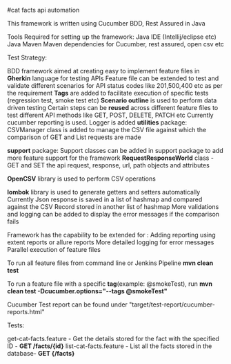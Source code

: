 #cat facts api automation

This framework is written using Cucumber BDD, Rest Assured in Java

Tools Required for setting up the framework:
Java IDE (Intellij/eclipse etc)
Java
Maven
Maven dependencies for Cucumber, rest assured, open csv etc

Test Strategy:

BDD framework aimed at creating easy to implement feature files in **Gherkin** language for testing APIs
Feature file can be extended to test and validate different scenarios for API status codes like 201,500,400 etc as per the requirement
**Tags** are added to facilitate execution of specific tests (regression test, smoke test etc)
**Scenario outline** is used to perform data driven testing
Certain steps can be **reused** across different feature files to test different API methods like GET, POST, DELETE, PATCH etc
Currently cucumber reporting is used.
Logger is added
**utilities** package: CSVManager class is added to manage the CSV file against which the comparison of GET and List requests are made

**support** package: Support classes can be added in support package to add more feature support for the framework
**RequestResponseWorld** class - GET and SET the api request, response, url, path objects and attributes

**OpenCSV** library is used to perform CSV operations

**lombok** library is used to generate getters and setters automatically
Currently Json response is saved in a list of hashmap and compared against the CSV Record stored in another list of hashmap
More validations and logging can be added to display the error messages if the comparison fails



Framework has the capability to be extended for :
Adding reporting using extent reports or allure reports
More detailed logging for error messages
Parallel execution of feature files


To run all feature files from command line or Jenkins Pipeline
**mvn clean test**

To run a feature file with a specific **tag**(example: @smokeTest), run
**mvn clean test -Dcucumber.options="--tags @smokeTest"**

Cucumber Test report can be found under "target/test-report/cucumber-reports.html"

Tests:

get-cat-facts.feature - Get the details stored for the fact with the specified ID - **GET /facts/{id}**
list-cat-facts.feature - List all the facts stored in the database- **GET {/facts}**

